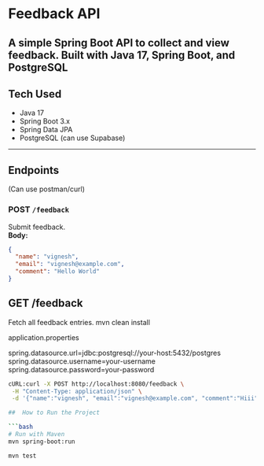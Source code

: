 # Feedback API

A simple Spring Boot API to collect and view feedback. Built with Java 17, Spring Boot, and PostgreSQL
---

## Tech Used

- Java 17  
- Spring Boot 3.x  
- Spring Data JPA  
- PostgreSQL (can use Supabase)  

---

##  Endpoints
(Can use postman/curl)
###  POST `/feedback`  
Submit feedback.  
**Body:**

```json
{
  "name": "vignesh",
  "email": "vignesh@example.com",
  "comment": "Hello World"
}

```

## GET /feedback
Fetch all feedback entries.
mvn clean install

application.properties

spring.datasource.url=jdbc:postgresql://your-host:5432/postgres
spring.datasource.username=your-username
spring.datasource.password=your-password

```bash
cURL:curl -X POST http://localhost:8080/feedback \
 -H "Content-Type: application/json" \
 -d '{"name":"vignesh", "email":"vignesh@example.com", "comment":"Hiii"}'

##  How to Run the Project

```bash
# Run with Maven
mvn spring-boot:run
```

```bash
mvn test
